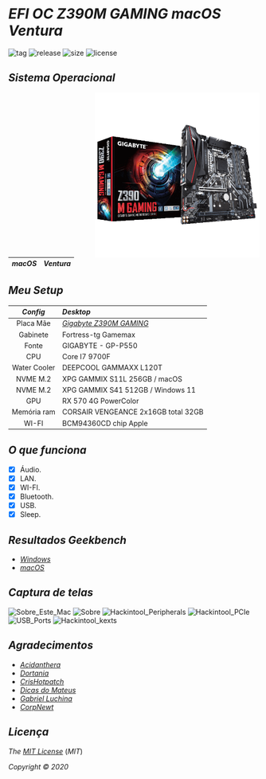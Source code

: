 # *EFI OC Z390M GAMING macOS Ventura*



![tag](https://img.shields.io/github/v/release/Gilberto-Mascena/Z390M_GAMING?include_prereleases)
![release](https://img.shields.io/github/release-date/Gilberto-Mascena/Z390M_GAMING)
![size](https://img.shields.io/github/repo-size/Gilberto-Mascena/Z390M_GAMING)
![license](https://img.shields.io/github/license/Gilberto-Mascena/Z390M_GAMING)

## *Sistema Operacional*

<img align="right" src="./Imagens/z390m.png" alt="Z390 M GAMING" width="330">

*macOS* | *Ventura*
:---:|:---


## *Meu Setup*

*Config* | *Desktop*
:---:|:---
Placa Mãe | <a href="https://www.gigabyte.com/br/Motherboard/Z390-M-GAMING-rev-10#kf" target="_blank">*Gigabyte Z390M GAMING*</a>
Gabinete | Fortress-tg Gamemax
Fonte | GIGABYTE - GP-P550
CPU | Core I7 9700F
Water Cooler | DEEPCOOL GAMMAXX L120T
NVME M.2 | XPG GAMMIX S11L 256GB / macOS
NVME M.2 | XPG GAMMIX S41 512GB / Windows 11
GPU | RX 570 4G PowerColor
Memória ram |CORSAIR VENGEANCE 2x16GB total 32GB
WI-FI | BCM94360CD chip Apple

## *O que funciona*

- [x] Áudio.
- [x] LAN.
- [x] WI-FI.
- [x] Bluetooth.
- [x] USB.
- [x] Sleep.

## *Resultados Geekbench*

- [*Windows*](https://browser.geekbench.com/v5/cpu/19703206)
- [*macOS*](https://browser.geekbench.com/v5/cpu/19703520)


## *Captura de telas*

![Sobre_Este_Mac](https://user-images.githubusercontent.com/103699861/211068915-4c3cad37-ddf3-478b-bbff-18db80fee956.png)
![Sobre](https://user-images.githubusercontent.com/103699861/211068963-7337e637-db69-41bb-a7e4-3e11ff33e374.png)
![Hackintool_Peripherals](https://user-images.githubusercontent.com/103699861/211069054-801c45ef-5ae4-4f47-bcf2-be6b2d775632.png)
![Hackintool_PCIe](https://user-images.githubusercontent.com/103699861/211069091-0312b533-8e6d-4bf9-9d1d-615907c8f256.png)
![USB_Ports](https://user-images.githubusercontent.com/103699861/211069110-4ebffbf0-49d4-42aa-90a3-91ef3203a4e2.png)
![Hackintool_kexts](https://user-images.githubusercontent.com/103699861/211069119-367064ca-8298-4ec9-be3e-1875911c432b.png)



## *Agradecimentos*

- [*Acidanthera*](https://github.com/acidanthera)
- [*Dortania*](https://dortania.github.io/OpenCore-Install-Guide/config.plist/coffee-lake.html#starting-point)
- [*CrisHotpatch*](https://t.me/crishotpatch)
- [*Dicas do Mateus*](https://www.youtube.com/c/DicasdoMateus)
- [*Gabriel Luchina*](https://www.youtube.com/c/gabrielluchina)
- [*CorpNewt*](https://github.com/corpnewt)

## *Licença* 

*The* [*MIT License*](https://github.com/Gilberto-Mascena/Z390M_GAMING/blob/main/LICENSE.md) (*MIT*)

*Copyright :copyright: 2020* 
